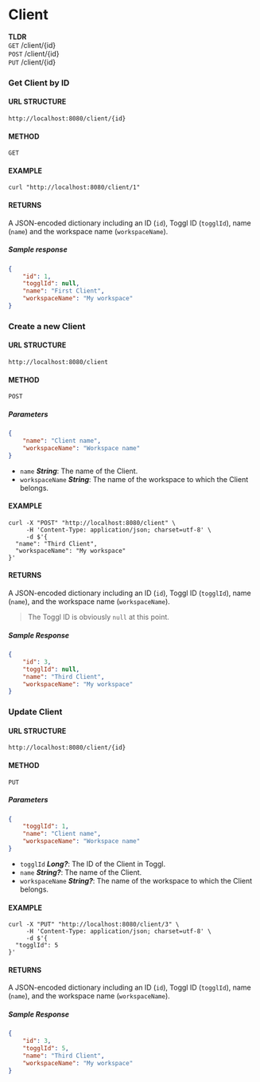 # Client
**TLDR**  
`GET`  /client/{id}  
`POST` /client/{id}  
`PUT`  /client/{id}

### Get Client by ID
#### URL STRUCTURE
`http://localhost:8080/client/{id}`

#### METHOD
`GET`

#### EXAMPLE
```curl
curl "http://localhost:8080/client/1"
```

#### RETURNS
A JSON-encoded dictionary including an ID (`id`), Toggl ID (`togglId`), name (`name`) and the workspace name (`workspaceName`).

##### Sample response
```json
{
    "id": 1,
    "togglId": null,
    "name": "First Client",
    "workspaceName": "My workspace"
}
```

### Create a new Client
#### URL STRUCTURE
`http://localhost:8080/client`

#### METHOD
`POST`

##### Parameters
```json
{
    "name": "Client name",
    "workspaceName": "Workspace name"
}
```

- `name` _**String**_: The name of the Client.
- `workspaceName` _**String**_: The name of the workspace to which the Client belongs.

#### EXAMPLE
```curl
curl -X "POST" "http://localhost:8080/client" \
     -H 'Content-Type: application/json; charset=utf-8' \
     -d $'{
  "name": "Third Client",
  "workspaceName": "My workspace"
}'
```

#### RETURNS
A JSON-encoded dictionary including an ID (`id`), Toggl ID (`togglId`), name (`name`), and the workspace name (`workspaceName`).  
> The Toggl ID is obviously `null` at this point.

##### Sample Response 
```json
{
    "id": 3,
    "togglId": null,
    "name": "Third Client",
    "workspaceName": "My workspace"
}
```

### Update Client
#### URL STRUCTURE
`http://localhost:8080/client/{id}`

#### METHOD
`PUT`

##### Parameters
```json
{
    "togglId": 1,
    "name": "Client name",
    "workspaceName": "Workspace name"
}
```

- `togglId` _**Long?**_: The ID of the Client in Toggl.
- `name` _**String?**_: The name of the Client.
- `workspaceName` _**String?**_:  The name of the workspace to which the Client belongs.

#### EXAMPLE
```curl
curl -X "PUT" "http://localhost:8080/client/3" \
     -H 'Content-Type: application/json; charset=utf-8' \
     -d $'{
  "togglId": 5
}'
```

#### RETURNS
A JSON-encoded dictionary including an ID (`id`), Toggl ID (`togglId`), name (`name`), and the workspace name (`workspaceName`).

##### Sample Response 
```json
{
    "id": 3,
    "togglId": 5,
    "name": "Third Client",
    "workspaceName": "My workspace"
}
```
